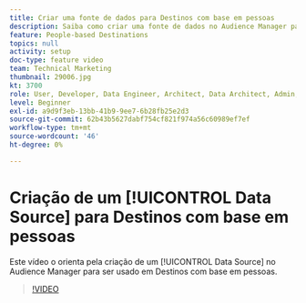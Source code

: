 ```yaml
---
title: Criar uma fonte de dados para Destinos com base em pessoas
description: Saiba como criar uma fonte de dados no Audience Manager para ser usada em Destinos com base em pessoas.
feature: People-based Destinations
topics: null
activity: setup
doc-type: feature video
team: Technical Marketing
thumbnail: 29006.jpg
kt: 3700
role: User, Developer, Data Engineer, Architect, Data Architect, Admin, Leader
level: Beginner
exl-id: a9d9f3eb-13bb-41b9-9ee7-6b28fb25e2d3
source-git-commit: 62b43b5627dabf754cf821f974a56c60989ef7ef
workflow-type: tm+mt
source-wordcount: '46'
ht-degree: 0%

---
```


# Criação de um [!UICONTROL Data Source] para Destinos com base em pessoas

Este vídeo o orienta pela criação de um [!UICONTROL Data Source] no Audience Manager para ser usado em Destinos com base em pessoas.

>[!VIDEO](https://video.tv.adobe.com/v/29006/?quality=12)
